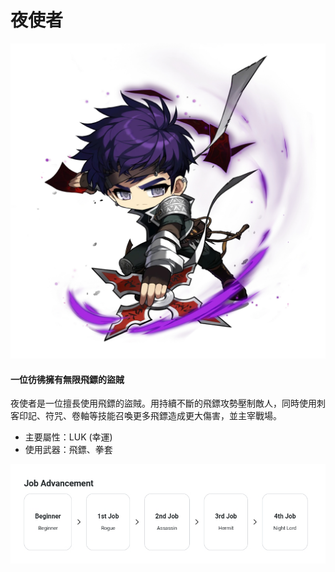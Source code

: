 # 夜使者

![](images/msn-101/classes-and-jobs/thief/image_1747236408278_177.png)

#### 一位彷彿擁有無限飛鏢的盜賊

夜使者是一位擅長使用飛鏢的盜賊。用持續不斷的飛鏢攻勢壓制敵人，同時使用刺客印記、符咒、卷軸等技能召喚更多飛鏢造成更大傷害，並主宰戰場。

*   主要屬性：LUK (幸運)
*   使用武器：飛鏢、拳套

![](images/msn-101/classes-and-jobs/thief/image_1747236408278_122.png)